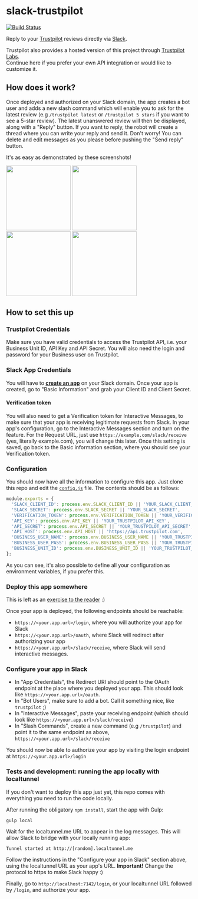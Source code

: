 # slack-trustpilot

[![Build Status](https://travis-ci.org/trustpilot/slack-trustpilot.svg?branch=master)](https://travis-ci.org/trustpilot/slack-trustpilot)

Reply to your [Trustpilot](https://www.trustpilot.com/) reviews directly via [Slack](https://slack.com/).

Trustpilot also provides a hosted version of this project through [Trustpilot Labs](http://blog.trustpilot.com/blog/integrate-trustpilot-reviews-in-slack-another-api-experiment).<br/>Continue here if you prefer your own API integration or would like to customize it.

## How does it work?

Once deployed and authorized on your Slack domain, the app creates a bot user and adds a new slash command which will enable you to ask for the latest review (e.g `/trustpilot latest` or `/trustpilot 5 stars` if you want to see a 5-star review). The latest unanswered review will then be displayed, along with a "Reply" button. If you want to reply, the robot will create a thread where you can write your reply and send it. Don't worry! You can delete and edit messages as you please before pushing the "Send reply" button.

It's as easy as demonstrated by these screenshots!

[<img src="https://github.com/trustpilot/slack-trustpilot/blob/master/screenshots/setup_and_invite.png" width="175">](https://github.com/trustpilot/slack-trustpilot/blob/master/screenshots/setup_and_invite.png) [<img src="https://github.com/trustpilot/slack-trustpilot/blob/master/screenshots/ask_for_review.png" width="175">](https://github.com/trustpilot/slack-trustpilot/blob/master/screenshots/ask_for_review.png) [<img src="https://github.com/trustpilot/slack-trustpilot/blob/master/screenshots/replying.png" width="175">](https://github.com/trustpilot/slack-trustpilot/blob/master/screenshots/replying.png) [<img src="https://github.com/trustpilot/slack-trustpilot/blob/master/screenshots/done.png" width="175">](https://github.com/trustpilot/slack-trustpilot/blob/master/screenshots/done.png)

## How to set this up

### Trustpilot Credentials

Make sure you have valid credentials to access the Trustpilot API, i.e. your Business Unit ID, API Key and API Secret. You will also need the login and password for your Business user on Trustpilot.

### Slack App Credentials

You will have to **[create an app](https://api.slack.com/apps/new)** on your Slack domain. Once your app is created, go to "Basic Information" and grab your Client ID and Client Secret.

#### Verification token

You will also need to get a Verification token for Interactive Messages, to make sure that your app is receiving legitimate requests from Slack. In your app's configuration, go to the Interactive Messages section and turn on the feature. For the Request URL, just use `https://example.com/slack/receive` (yes, literally example.com), you will change this later. Once this setting is saved, go back to the Basic information section, where you should see your Verification token.

### Configuration

You should now have all the information to configure this app. Just clone this repo and edit the [`config.js`](config.js) file. The contents should be as follows:

```javascript
module.exports = {
  'SLACK_CLIENT_ID': process.env.SLACK_CLIENT_ID || 'YOUR_SLACK_CLIENT_ID',
  'SLACK_SECRET': process.env.SLACK_SECRET || 'YOUR_SLACK_SECRET',
  'VERIFICATION_TOKEN': process.env.VERIFICATION_TOKEN || 'YOUR_VERIFICATION_TOKEN',
  'API_KEY': process.env.API_KEY || 'YOUR_TRUSTPILOT_API_KEY',
  'API_SECRET': process.env.API_SECRET || 'YOUR_TRUSTPILOT_API_SECRET',
  'API_HOST': process.env.API_HOST || 'https://api.trustpilot.com',
  'BUSINESS_USER_NAME': process.env.BUSINESS_USER_NAME || 'YOUR_TRUSTPILOT_BUSINESS_USER_NAME',
  'BUSINESS_USER_PASS': process.env.BUSINESS_USER_PASS || 'YOUR_TRUSTPILOT_BUSINESS_USER_PASS',
  'BUSINESS_UNIT_ID': process.env.BUSINESS_UNIT_ID || 'YOUR_TRUSTPILOT_BUSINESS_UNIT_ID'
};
```
As you can see, it's also possible to define all your configuration as environment variables, if you prefer this.

### Deploy this app somewhere

This is left as an [exercise to the reader](https://devcenter.heroku.com/articles/deploying-nodejs) :)

Once your app is deployed, the following endpoints should be reachable:

- `https://<your.app.url>/login`, where you will authorize your app for Slack
- `https://<your.app.url>/oauth`, where Slack will redirect after authorizing your app
- `https://<your.app.url>/slack/receive`, where Slack will send interactive messages.

### Configure your app in Slack

- In "App Credentials", the Redirect URI should point to the OAuth endpoint at the place where you deployed your app. This should look like `https://<your.app.url>/oauth`.
- In "Bot Users", make sure to add a bot. Call it something nice, like `trustpilot` ;)
- In "Interactive Messages", paste your receiving endpoint (which should look like `https://<your.app.url>/slack/receive`)
- In "Slash Commands", create a new command (e.g `/trustpilot`) and point it to the same endpoint as above, `https://<your.app.url>/slack/receive`

You should now be able to authorize your app by visiting the login endpoint at `https://<your.app.url>/login`


### Tests and development: running the app locally with localtunnel

If you don't want to deploy this app just yet, this repo comes with everything you need to run the code locally.

After running the obligatory `npm install`, start the app with Gulp:

```
gulp local
```

Wait for the localtunnel.me URL to appear in the log messages. This will allow Slack to bridge with your locally running app:

```
Tunnel started at http://[random].localtunnel.me
```

Follow the instructions in the "Configure your app in Slack" section above, using the localtunnel URL as your app's URL. **Important!** Change the protocol to https to make Slack happy :)

Finally, go to `http://localhost:7142/login`, or your localtunnel URL followed by `/login`, and authorize your app.

